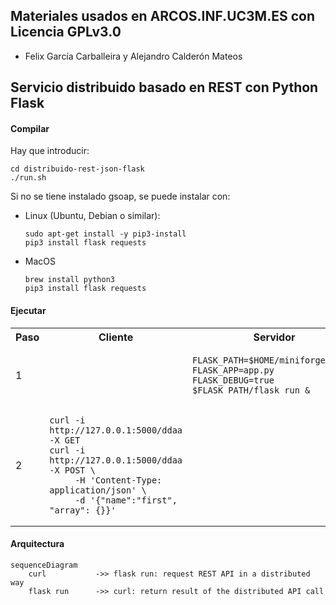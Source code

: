 ## Materiales usados en ARCOS.INF.UC3M.ES con Licencia GPLv3.0
  * Felix García Carballeira y Alejandro Calderón Mateos

## Servicio distribuido basado en REST con Python Flask

#### Compilar

Hay que introducir:
```
cd distribuido-rest-json-flask
./run.sh
```

Si no se tiene instalado gsoap, se puede instalar con:
 * Linux (Ubuntu, Debian o similar):
   ```
   sudo apt-get install -y pip3-install
   pip3 install flask requests
   ```
 * MacOS
   ```
   brew install python3
   pip3 install flask requests
   ```

#### Ejecutar

<html>
<table>
<tr><th>Paso</th><th>Cliente</th><th>Servidor</th></tr>

<tr>
<td>1</td>
<td>

```
```

</td>
<td>

```
FLASK_PATH=$HOME/miniforge3/bin/
FLASK_APP=app.py FLASK_DEBUG=true  $FLASK_PATH/flask run &
```

</td>
</tr>

<tr>
<td>2</td>
<td>

```
curl -i http://127.0.0.1:5000/ddaa  -X GET
curl -i http://127.0.0.1:5000/ddaa  -X POST \
     -H 'Content-Type: application/json' \
     -d '{"name":"first", "array": {}}'
```

</td>
<td>

```
```

</td>
</tr>

</table>
</html>


#### Arquitectura

```mermaid
sequenceDiagram
    curl           ->> flask run: request REST API in a distributed way
    flask run      ->> curl: return result of the distributed API call
```


